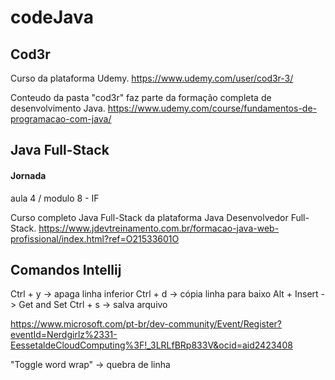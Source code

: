 # codeJava #

## Cod3r ##
Curso da plataforma Udemy.
https://www.udemy.com/user/cod3r-3/

Conteudo da pasta "cod3r" faz parte da formação completa de desenvolvimento Java.
https://www.udemy.com/course/fundamentos-de-programacao-com-java/



## Java Full-Stack ##
#### Jornada ####
aula 4 / modulo 8 - IF


Curso completo Java Full-Stack da plataforma Java Desenvolvedor Full-Stack.
https://www.jdevtreinamento.com.br/formacao-java-web-profissional/index.html?ref=O21533601O



## Comandos Intellij ##
Ctrl + y -> apaga linha inferior
Ctrl + d -> cópia linha para baixo
Alt + Insert -> Get and Set
Ctrl + s -> salva arquivo


https://www.microsoft.com/pt-br/dev-community/Event/Register?eventId=Nerdgirlz%2331-EessetaldeCloudComputing%3F!_3LRLfBRp833V&ocid=aid2423408






"Toggle word wrap" -> quebra de linha


